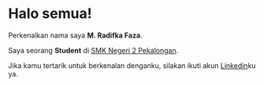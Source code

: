 # Halo semua! 

Perkenalkan nama saya **M. Radifka Faza**.<br>

Saya seorang **Student** di [SMK Negeri 2 Pekalongan](https://maps.app.goo.gl/9Zkbhixxu2WEaScM7).<br>

Jika kamu tertarik untuk berkenalan denganku, silakan ikuti akun [Linkedin](https://www.linkedin.com/in/muhammad-radifka-faza-2a96a3337/)ku ya.
